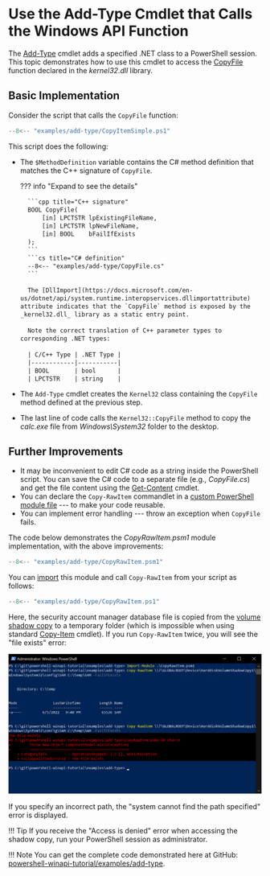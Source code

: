 # Use the Add-Type Cmdlet that Calls the Windows API Function

The [Add-Type](https://docs.microsoft.com/en-us/powershell/module/microsoft.powershell.utility/add-type) cmdlet adds a specified .NET class to a PowerShell session. This topic demonstrates how to use this cmdlet to access the [CopyFile](https://docs.microsoft.com/en-us/windows/win32/api/winbase/nf-winbase-copyfile) function declared in the _kernel32.dll_ library.

## Basic Implementation

Consider the script that calls the `CopyFile` function:

```ps1 title="PowerShell"
--8<-- "examples/add-type/CopyItemSimple.ps1"
```

This script does the following:

* The `$MethodDefinition` variable contains the С# method definition that matches the C++ signature of `CopyFile`.

    ??? info "Expand to see the details"

        ```cpp title="C++ signature"
        BOOL CopyFile(
            [in] LPCTSTR lpExistingFileName,
            [in] LPCTSTR lpNewFileName,
            [in] BOOL    bFailIfExists
        );
        ```
        ```cs title="C# definition"
        --8<-- "examples/add-type/CopyFile.cs"
        ```

        The [DllImport](https://docs.microsoft.com/en-us/dotnet/api/system.runtime.interopservices.dllimportattribute) attribute indicates that the `CopyFile` method is exposed by the _kernel32.dll_ library as a static entry point.

        Note the correct translation of C++ parameter types to corresponding .NET types:

        | C/C++ Type | .NET Type |
        |------------|-----------|
        | BOOL       | bool      |
        | LPCTSTR    | string    |

* The `Add-Type` cmdlet creates the `Kernel32` class containing the `CopyFile` method defined at the previous step.

* The last line of code calls the `Kernel32::CopyFile` method to copy the _calc.exe_ file from _Windows\System32_ folder to the desktop.

## Further Improvements

* It may be inconvenient to edit C# code as a string inside the PowerShell script. You can save the C# code to a separate file (e.g., _CopyFile.cs_) and get the file content using the [Get-Content](https://docs.microsoft.com/en-us/powershell/module/microsoft.powershell.management/get-content) cmdlet.
* You can declare the `Copy-RawItem` commandlet in a [custom PowerShell module file](https://docs.microsoft.com/en-us/powershell/scripting/developer/module/how-to-write-a-powershell-script-module) --- to make your code reusable.
* You can implement error handling --- throw an exception when `CopyFile` fails.

The code below demonstrates the _CopyRawItem.psm1_ module implementation, with the above improvements:

```psm1 title="PowerShell Module"
--8<-- "examples/add-type/CopyRawItem.psm1"
```

You can [import](https://docs.microsoft.com/en-us/powershell/module/microsoft.powershell.core/import-module) this module and call `Copy-RawItem` from your script as follows:

```ps1 title="PowerShell"
--8<-- "examples/add-type/CopyRawItem.ps1"
```

Here, the security account manager database file is copied from the [volume shadow copy](https://docs.microsoft.com/en-us/windows/win32/vss/volume-shadow-copy-service-portal) to a temporary folder (which is impossible when using standard [Copy-Item](https://docs.microsoft.com/en-us/powershell/module/microsoft.powershell.management/copy-item) cmdlet). If you run `Copy-RawItem` twice, you will see the "file exists" error:

![Copy-RawItem result](../images/copy-rawitem-result.png)

If you specify an incorrect path, the "system cannot find the path specified" error is displayed.

!!! Tip
    If you receive the "Access is denied" error when accessing the shadow copy, run your PowerShell session as administrator.

!!! Note
    You can get the complete code demonstrated here at GitHub: [powershell-winapi-tutorial/examples/add-type](https://github.com/konstantinbelyakov/powershell-winapi-tutorial/tree/main/examples/add-type).
